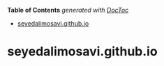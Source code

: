 <!-- START doctoc generated TOC please keep comment here to allow auto update -->
<!-- DON'T EDIT THIS SECTION, INSTEAD RE-RUN doctoc TO UPDATE -->
**Table of Contents**  *generated with [DocToc](https://github.com/thlorenz/doctoc)*

- [seyedalimosavi.github.io](#seyedalimosavigithubio)

<!-- END doctoc generated TOC please keep comment here to allow auto update -->

# seyedalimosavi.github.io